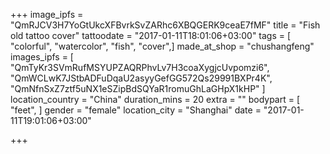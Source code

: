 +++
image_ipfs = "QmRJCV3H7YoGtUkcXFBvrkSvZARhc6XBQGERK9ceaE7fMF"
title = "Fish old tattoo cover"
tattoodate = "2017-01-11T18:01:06+03:00"
tags = [
"colorful",
"watercolor",
"fish",
"cover",]
made_at_shop = "chushangfeng"
images_ipfs = [
"QmTyKr3SVmRufMSYUPZAQRPhvLv7H3coaXygjcUvpomzi6",
"QmWCLwK7JStbADFuDqaU2asyyGefGG572Qs29991BXPr4K",
"QmNfnSxZ7ztf5uNX1eSZipBdSQYaR1romuGhLaGHpX1kHP"
]
location_country = "China"
duration_mins = 20
extra = ""
bodypart = [
"feet",
]
gender = "female"
location_city = "Shanghai"
date = "2017-01-11T19:01:06+03:00"

+++
